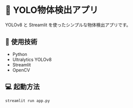 # 📸 YOLO物体検出アプリ

YOLOv8 と Streamlit を使ったシンプルな物体検出アプリです。

## 🔧 使用技術
- Python
- Ultralytics YOLOv8
- Streamlit
- OpenCV

## 💻 起動方法

```bash
streamlit run app.py

